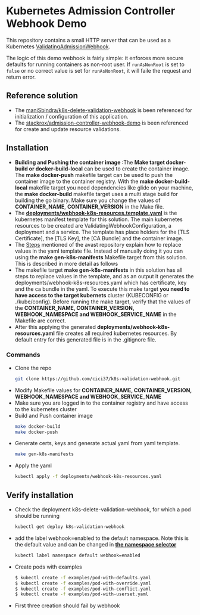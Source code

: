 # Kubernetes Admission Controller Webhook Demo

This repository contains a small HTTP server that can be used as a Kubernetes
[ValidatingAdmissionWebhook](https://kubernetes.io/docs/reference/access-authn-authz/admission-controllers/#validatingadmissionwebhook).

The logic of this demo webhook is fairly simple: it enforces more secure defaults for running
containers as non-root user. If `runAsNonRoot` is set to `false` or no correct value is set for `runAsNonRoot`, it will faile the request and return error.

## Reference solution
* The [maniSbindra/k8s-delete-validation-webhook](https://github.com/maniSbindra/k8s-delete-validation-webhook) is been referenced for initialization / configuration of this application.
* The [stackrox/admission-controller-webhook-demo](https://github.com/stackrox/admission-controller-webhook-demo) is been referenced for create and update resource validations.

## Installation
* **Building and Pushing the container image** :The **Make target docker-build or docker-build-local** can be used to create the container image. The **make docker-push**  makefile target can be used to push the container image to the container registry. With the **make docker-build-local** makefile target you need dependencies like glide on your machine, the **make docker-build** makefile target uses a multi stage build for building the go binary. Make sure you change the values of **CONTAINER_NAME**, **CONTAINER_VERSION** in the Make file.
* The [ **deployments/webhook-k8s-resources.template.yaml**](https://github.com/cici37/k8s-validation-webhook/blob/master/deployments/webhook-k8s-resources.template.yaml#L7) is the kubernetes manifest template for this solution. The main kubernetes resources to be created are ValidatingWebhookConfiguration, a deployment and a service. The template has place holders for the [TLS Certificate], the [TLS Key], the [CA Bundle] and the container image.
* The [Steps](https://github.com/avast/k8s-admission-webhook#example-configuration) mentioned of the avast repository explain how to replace values in the yaml template file. Instead of manually doing it you can using the **make gen-k8s-manifests** Makefile target from this solution. This is described in more detail as follows
* The makefile target **make gen-k8s-manifests** in this solution has all steps to replace values in the template, and as an output it generates the deployments/webhook-k8s-resources.yaml which has certificate, key and the ca bundle in the yaml. To execute this make target **you need to have access to the target kubernets** cluster (KUBECONFIG or ./kube/config). Before running the make target, verify that the values of the **CONTAINER_NAME, CONTAINER_VERSION, WEBHOOK_NAMESPACE and WEBHOOK_SERVICE_NAME** in the Makefile are correct.  
* After this applying the generated **deployments/webhook-k8s-resources.yaml** file creates all required kubernetes resources. By default entry for this generated file is in the .gitignore file.

### Commands
* Clone the repo
  ```sh
  git clone https://github.com/cici37/k8s-validation-webhook.git
  ```
* Modify Makefile values for **CONTAINER_NAME, CONTAINER_VERSION, WEBHOOK_NAMESPACE and WEBHOOK_SERVICE_NAME**
* Make sure you are logged in to the container registry and have access to the kubernetes cluster
* Build and Push container image
  ```sh
  make docker-build
  make docker-push
  ```
* Generate certs, keys and generate actual yaml from yaml template.
  ```sh
  make gen-k8s-manifests
  ```
* Apply the yaml
  ```sh
  kubectl apply -f deployments/webhook-k8s-resources.yaml
  ```

## Verify installation
* Check the deployment k8s-delete-validation-webhook, for which a pod should be running
  ```sh
  kubectl get deploy k8s-validation-webhook
  ```
* add the label webhook=enabled to the default namespace. Note this is the default value and can be changed in [**the namespace selector**](https://github.com/maniSbindra/k8s-delete-validation-webhook/blob/9f86e415d4365c66f484e5a543935e950f3026a1/deployments/webhook-k8s-resources.template.yaml#L107)
  ```sh
  kubectl label namespace default webhook=enabled
  ```
* Create pods with examples
  ```sh
  $ kubectl create -f examples/pod-with-defaults.yaml
  $ kubectl create -f examples/pod-with-override.yaml
  $ kubectl create -f examples/pod-with-conflict.yaml 
  $ kubectl create -f examples/pod-with-userset.yaml 
  ```
* First three creation should fail by webhook
